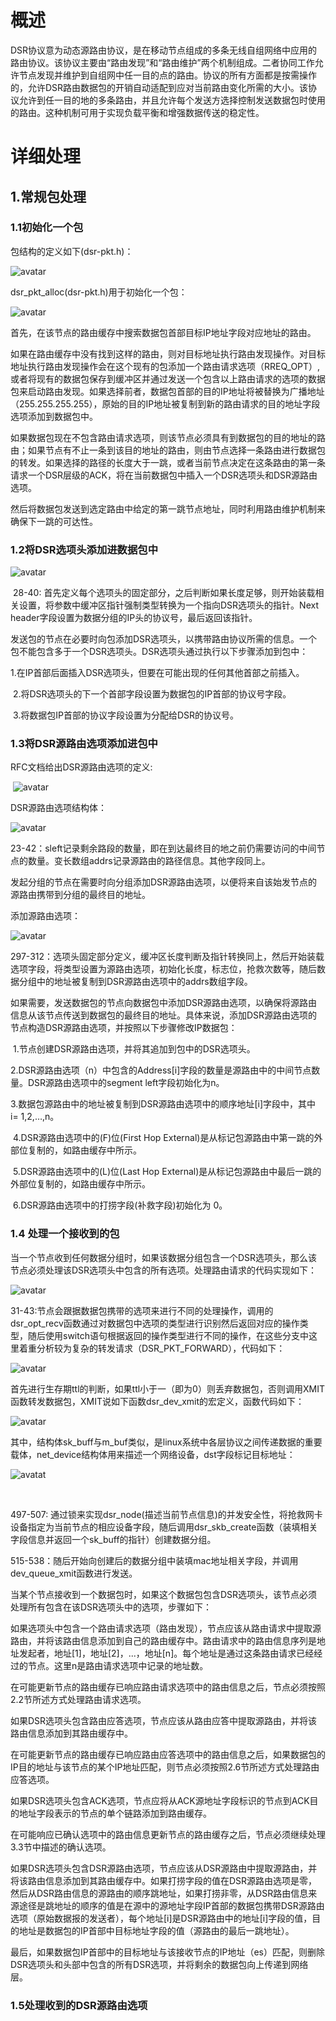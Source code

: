 # 概述

DSR协议意为动态源路由协议，是在移动节点组成的多条无线自组网络中应用的路由协议。该协议主要由“路由发现”和“路由维护”两个机制组成。二者协同工作允许节点发现并维护到自组网中任一目的点的路由。协议的所有方面都是按需操作的，允许DSR路由数据包的开销自动适配到应对当前路由变化所需的大小。该协议允许到任一目的地的多条路由，并且允许每个发送方选择控制发送数据包时使用的路由。这种机制可用于实现负载平衡和增强数据传送的稳定性。

# 详细处理

## 1.常规包处理

### 1.1初始化一个包

包结构的定义如下(dsr-pkt.h)：

![avatar](E:\network\homework\包结构定义.png)

dsr_pkt_alloc(dsr-pkt.h)用于初始化一个包：

![avatar](E:\network\homework\初始化包.png)

​	首先，在该节点的路由缓存中搜索数据包首部目标IP地址字段对应地址的路由。

​	如果在路由缓存中没有找到这样的路由，则对目标地址执行路由发现操作。对目标地址执行路由发现操作会在这个现有的包添加一个路由请求选项（RREQ_OPT）,或者将现有的数据包保存到缓冲区并通过发送一个包含以上路由请求的选项的数据包来启动路由发现。如果选择前者，数据包首部的目的IP地址将被替换为广播地址（255.255.255.255），原始的目的IP地址被复制到新的路由请求的目的地址字段选项添加到数据包中。

​	如果数据包现在不包含路由请求选项，则该节点必须具有到数据包的目的地址的路由；如果节点有不止一条到该目的地址的路由，则由节点选择一条路由进行数据包的转发。如果选择的路径的长度大于一跳，或者当前节点决定在这条路由的第一条请求一个DSR层级的ACK，将在当前数据包中插入一个DSR选项头和DSR源路由选项。

​	然后将数据包发送到选定路由中给定的第一跳节点地址，同时利用路由维护机制来确保下一跳的可达性。

### 1.2将DSR选项头添加进数据包中

![avatar](E:\network\homework\添加选项头.png)

​	28-40: 首先定义每个选项头的固定部分，之后判断如果长度足够，则开始装载相关设置，将参数中缓冲区指针强制类型转换为一个指向DSR选项头的指针。Next header字段设置为数据分组的IP头的协议号，最后返回该指针。

​	发送包的节点在必要时向包添加DSR选项头，以携带路由协议所需的信息。一个包不能包含多于一个DSR选项头。DSR选项头通过执行以下步骤添加到包中：

​		1.在IP首部后面插入DSR选项头，但要在可能出现的任何其他首部之前插入。

​		2.将DSR选项头的下一个首部字段设置为数据包的IP首部的协议号字段。

​		3.将数据包IP首部的协议字段设置为分配给DSR的协议号。

### 1.3将DSR源路由选项添加进包中

RFC文档给出DSR源路由选项的定义:

​	![avatar](E:\network\homework\RFC源路由选项.png)

DSR源路由选项结构体：

![avatar](E:\network\homework\DSR源路由选项.png)

​	23-42：sleft记录剩余路段的数量，即在到达最终目的地之前仍需要访问的中间节点的数量。变长数组addrs记录源路由的路径信息。其他字段同上。

​	发起分组的节点在需要时向分组添加DSR源路由选项，以便将来自该始发节点的源路由携带到分组的最终目的地址。

添加源路由选项：

![avatar](E:\network\homework\添加源路由选项.png)

​	297-312：选项头固定部分定义，缓冲区长度判断及指针转换同上，然后开始装载选项字段，将类型设置为源路由选项，初始化长度，标志位，抢救次数等，随后数据分组中的地址被复制到DSR源路由选项中的addrs数组字段。

​	如果需要，发送数据包的节点向数据包中添加DSR源路由选项，以确保将源路由信息从该节点传送到数据包的最终目的地址。具体来说，添加DSR源路由选项的节点构造DSR源路由选项，并按照以下步骤修改IP数据包：

​		1.节点创建DSR源路由选项，并将其追加到包中的DSR选项头。

​		2.DSR源路由选项（n）中包含的Address[i]字段的数量是源路由中的中间节点数量。DSR源路由选项中的segment left字段初始化为n。

​		3.数据包源路由中的地址被复制到DSR源路由选项中的顺序地址[i]字段中，其中 i= 1,2,…,n。

​		4.DSR源路由选项中的(F)位(First Hop External)是从标记包源路由中第一跳的外部位复制的，如路由缓存中所示。

​		5.DSR源路由选项中的(L)位(Last Hop External)是从标记包源路由中最后一跳的外部位复制的，如路由缓存中所示。

​		6.DSR源路由选项中的打捞字段(补救字段)初始化为 0。

### 1.4 处理一个接收到的包

​	当一个节点收到任何数据分组时，如果该数据分组包含一个DSR选项头，那么该节点必须处理该DSR选项头中包含的所有选项。处理路由请求的代码实现如下：

![avatar](E:\network\homework\dsr_recv1.png)

​	31-43:节点会跟据数据包携带的选项来进行不同的处理操作，调用的dsr_opt_recv函数通过对数据包中选项的类型进行识别然后返回对应的操作类型，随后使用switch语句根据返回的操作类型进行不同的操作，在这些分支中这里着重分析较为复杂的转发请求（DSR_PKT_FORWARD），代码如下：

![avatar](E:\network\homework\dsr_recv_case_forward.png)

​	首先进行生存期ttl的判断，如果ttl小于一（即为0）则丢弃数据包，否则调用XMIT函数转发数据包，XMIT说如下函数dsr_dev_xmit的宏定义，函数代码如下：

![avatar](E:\network\homework\dsr_xmit1.png)

​	其中，结构体sk_buff与m_buf类似，是linux系统中各层协议之间传递数据的重要载体，net_device结构体用来描述一个网络设备，dst字段标记目标地址：

![avatat](E:\network\homework\dsr_xmit_p2.png)

​	

497-507: 通过锁来实现dsr_node(描述当前节点信息)的并发安全性，将抢救网卡设备指定为当前节点的相应设备字段，随后调用dsr_skb_create函数（装填相关字段信息并返回一个sk_buff的指针）创建数据分组。

515-538：随后开始向创建后的数据分组中装填mac地址相关字段，并调用dev_queue_xmit函数进行发送。

​	当某个节点接收到一个数据包时，如果这个数据包包含DSR选项头，该节点必须处理所有包含在该DSR选项头中的选项，步骤如下：

​	如果选项头中包含一个路由请求选项（路由发现），节点应该从路由请求中提取源路由，并将该路由信息添加到自己的路由缓存中。路由请求中的路由信息序列是地址发起者，地址[1]，地址[2]，...，地址[n]。每个地址是通过这条路由请求已经经过的节点。这里n是路由请求选项中记录的地址数。

​	在可能更新节点的路由缓存已响应路由请求选项中的路由信息之后，节点必须按照2.2节所述方式处理路由请求选项。

​	如果DSR选项头包含路由应答选项，节点应该从路由应答中提取源路由，并将该路由信息添加到其路由缓存中。

​	在可能更新节点的路由缓存已响应路由应答选项中的路由信息之后，如果数据包的IP目的地址与该节点的某个IP地址匹配，则节点必须按照2.6节所述方式处理路由应答选项。

​	如果DSR选项头包含ACK选项，节点应将从ACK源地址字段标识的节点到ACK目的地址字段表示的节点的单个链路添加到路由缓存。

​	在可能响应已确认选项中的路由信息更新节点的路由缓存之后，节点必须继续处理3.3节中描述的确认选项。

​	如果DSR选项头包含DSR源路由选项，节点应该从DSR源路由中提取源路由，并将该路由信息添加到其路由缓存中。如果打捞字段的值在DSR源路由选项是零，然后从DSR路由信息的源路由的顺序跳地址，如果打捞非零，从DSR路由信息来源途径是跳地址的顺序的值是在源中的源地址字段IP首部的数据包携带DSR源路由选项（原始数据报的发送者），每个地址[i]是DSR源路由中的地址[i]字段的值，目的地址是数据包的IP首部中目标地址字段的值（源路由的最后一跳地址）。

​	最后，如果数据包IP首部中的目标地址与该接收节点的IP地址（es）匹配，则删除DSR选项头和头部中包含的所有DSR选项，并将剩余的数据包向上传递到网络层。

### 1.5处理收到的DSR源路由选项

